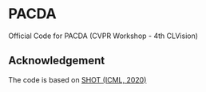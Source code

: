 # PACDA
Official Code for PACDA (CVPR Workshop - 4th CLVision)

## Acknowledgement
The code is based on [SHOT (ICML, 2020)](https://github.com/tim-learn/SHOT)
